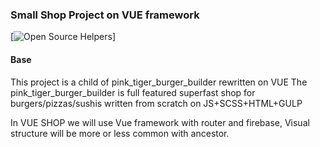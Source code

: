 ### Small Shop Project on VUE framework
[![Open Source Helpers](https://www.codetriage.com/igavelyuk/vue-shop/badges/users.svg)]
#### Base
This project is a child of pink_tiger_burger_builder rewritten on VUE
The pink_tiger_burger_builder is full featured superfast shop for burgers/pizzas/sushis written from scratch on JS+SCSS+HTML+GULP

In VUE SHOP we will use Vue framework with router and firebase, Visual structure will be more or less common with ancestor.
